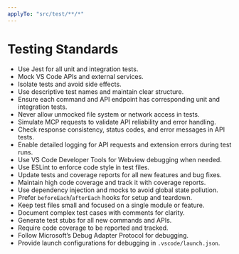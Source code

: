 ```yaml
---
applyTo: "src/test/**/*"
---
```

# Testing Standards

- Use Jest for all unit and integration tests.
- Mock VS Code APIs and external services.
- Isolate tests and avoid side effects.
- Use descriptive test names and maintain clear structure.
- Ensure each command and API endpoint has corresponding unit and integration tests.
- Never allow unmocked file system or network access in tests.
- Simulate MCP requests to validate API reliability and error handling.
- Check response consistency, status codes, and error messages in API tests.
- Enable detailed logging for API requests and extension errors during test runs.
- Use VS Code Developer Tools for Webview debugging when needed.
- Use ESLint to enforce code style in test files.
- Update tests and coverage reports for all new features and bug fixes.
- Maintain high code coverage and track it with coverage reports.
- Use dependency injection and mocks to avoid global state pollution.
- Prefer `beforeEach`/`afterEach` hooks for setup and teardown.
- Keep test files small and focused on a single module or feature.
- Document complex test cases with comments for clarity.
- Generate test stubs for all new commands and APIs.
- Require code coverage to be reported and tracked.
- Follow Microsoft’s Debug Adapter Protocol for debugging.
- Provide launch configurations for debugging in `.vscode/launch.json`.